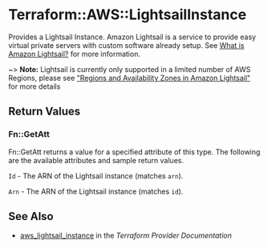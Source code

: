 # Terraform::AWS::LightsailInstance

Provides a Lightsail Instance. Amazon Lightsail is a service to provide easy virtual private servers
with custom software already setup. See [What is Amazon Lightsail?](https://lightsail.aws.amazon.com/ls/docs/getting-started/article/what-is-amazon-lightsail)
for more information.

~> **Note:** Lightsail is currently only supported in a limited number of AWS Regions, please see ["Regions and Availability Zones in Amazon Lightsail"](https://lightsail.aws.amazon.com/ls/docs/overview/article/understanding-regions-and-availability-zones-in-amazon-lightsail) for more details

## Return Values

### Fn::GetAtt

Fn::GetAtt returns a value for a specified attribute of this type. The following are the available attributes and sample return values.

`Id` - The ARN of the Lightsail instance (matches `arn`).

`Arn` - The ARN of the Lightsail instance (matches `id`).

## See Also

* [aws_lightsail_instance](https://www.terraform.io/docs/providers/aws/r/lightsail_instance.html) in the _Terraform Provider Documentation_